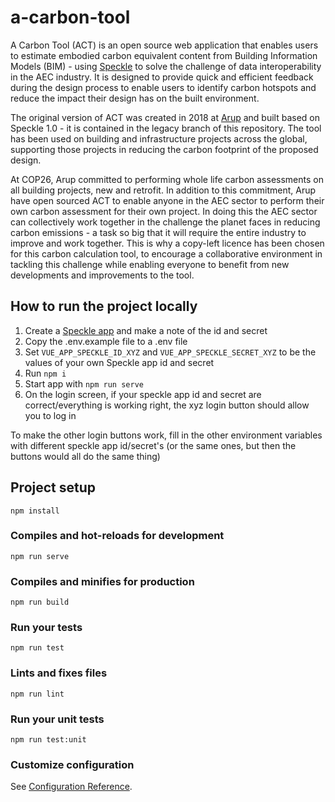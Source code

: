 # a-carbon-tool
A Carbon Tool (ACT) is an open source web application that enables users to estimate embodied carbon equivalent content from Building Information Models (BIM) - using [Speckle](https://speckle.systems/) to solve the challenge of data interoperability in the AEC industry. It is designed to provide quick and efficient feedback during the design process to enable users to identify carbon hotspots and reduce the impact their design has on the built environment.

The original version of ACT was created in 2018 at [Arup](https://www.arup.com) and built based on Speckle 1.0 - it is contained in the legacy branch of this repository. The tool has been used on building and infrastructure projects across the global, supporting those projects in reducing the carbon footprint of the proposed design.

At COP26, Arup committed to performing whole life carbon assessments on all building projects, new and retrofit. In addition to this commitment, Arup have open sourced ACT to enable anyone in the AEC sector to perform their own carbon assessment for their own project. In doing this the AEC sector can collectively work together in the challenge the planet faces in reducing carbon emissions - a task so big that it will require the entire industry to improve and work together. This is why a copy-left licence has been chosen for this carbon calculation tool, to encourage a collaborative environment in tackling this challenge while enabling everyone to benefit from new developments and improvements to the tool.

## How to run the project locally

1. Create a [Speckle app](https://speckle.guide/dev/apps.html#registering-an-application-on-the-speckle-server) and make a note of the id and secret
2. Copy the .env.example file to a .env file
3. Set `VUE_APP_SPECKLE_ID_XYZ` and `VUE_APP_SPECKLE_SECRET_XYZ` to be the values of your own Speckle app id and secret
4. Run `npm i`
5. Start app with `npm run serve`
6. On the login screen, if your speckle app id and secret are correct/everything is working right, the xyz login button should allow you to log in

To make the other login buttons work, fill in the other environment variables with different speckle app id/secret's (or the same ones, but then the buttons would all do the same thing)

## Project setup
```
npm install
```

### Compiles and hot-reloads for development
```
npm run serve
```

### Compiles and minifies for production
```
npm run build
```

### Run your tests
```
npm run test
```

### Lints and fixes files
```
npm run lint
```

### Run your unit tests
```
npm run test:unit
```

### Customize configuration
See [Configuration Reference](https://cli.vuejs.org/config/).
